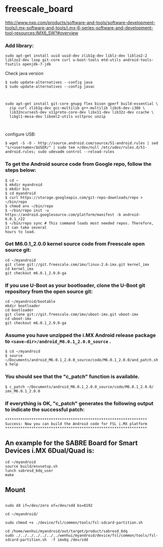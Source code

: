 # freescale_board


http://www.nxp.com/products/software-and-tools/software-development-tools/i.mx-software-and-tools/i.mx-6-series-software-and-development-tool-resources:IMX6_SW?#overview

### Add library: 

```
sudo apt-get install uuid uuid-dev zlib1g-dev liblz-dev liblzo2-2 liblzo2-dev lzop git-core curl u-boot-tools mtd-utils android-tools-fsutils openjdk-7-jdk

```

Check java version 

```
$ sudo update-alternatives --config java
$ sudo update-alternatives --config javac
```


```


sudo apt-get install git-core gnupg flex bison gperf build-essential \
  zip curl zlib1g-dev gcc-multilib g++-multilib libc6-dev-i386 \
  lib32ncurses5-dev x11proto-core-dev libx11-dev lib32z-dev ccache \
  libgl1-mesa-dev libxml2-utils xsltproc unzip
  
  

```


configure USB: 

`$ wget -S -O - http://source.android.com/source/51-android.rules | sed "s/<username>/$USER/" | sudo tee >/dev/null /etc/udev/rules.d/51-android.rules; sudo udevadm control --reload-rules`



### To get the Android source code from Google repo, follow the steps below:
```
$ cd ~
$ mkdir myandroid
$ mkdir bin
$ cd myandroid
$ curl https://storage.googleapis.com/git-repo-downloads/repo > ~/bin/repo
$ chmod a+x ~/bin/repo
$ ~/bin/repo init -u https://android.googlesource.com/platform/manifest -b android-6.0.1_r22
$ ~/bin/repo sync # This command loads most needed repos. Therefore, it can take several
hours to load.

```
### Get M6.0.1_2.0.0 kernel source code from Freescale open source git:
```
cd ~/myandroid
git clone git://git.freescale.com/imx/linux-2.6-imx.git kernel_imx
cd kernel_imx
git checkout m6.0.1_2.0.0-ga
```


### If you use U-Boot as your bootloader, clone the U-Boot git repository from the open source git:
```
cd ~/myandroid/bootable
mkdir bootloader
cd bootloader
git clone git://git.freescale.com/imx/uboot-imx.git uboot-imx
cd uboot-imx
git checkout m6.0.1_2.0.0-ga

```


### Assume you have unzipped the i.MX Android release package to `<save-dir>/android_M6.0.1_2.0.0_source` .
```
$ cd ~/myandroid
$ source ~/Documents/android_M6.0.1_2.0.0_source/code/M6.0.1_2.0.0/and_patch.sh
$ help
```
### You should see that the "c_patch" function is available.
```
$ c_patch ~/Documents/android_M6.0.1_2.0.0_source/code/M6.0.1_2.0.0/ imx_M6.0.1_2.0.0

```

### If everything is OK, "c_patch" generates the following output to indicate the successful patch:
```
*****************************************************************
Success: Now you can build the Android code for FSL i.MX platform
*****************************************************************
```

## An example for the SABRE Board for Smart Devices i.MX 6Dual/Quad is:
```
cd ~/myandroid
source build/envsetup.sh
lunch sabresd_6dq_user
make
```



## Mount 

```

sudo dd if=/dev/zero of=/dev/sdd bs=8192

cd ~/myandroid/

sudo chmod +x ./device/fsl/common/tools/fsl-sdcard-partition.sh

cd /home/wenhui/myandroid/out/target/product/sabresd_6dq
sudo ./../../../../../../wenhui/myandroid/device/fsl/common/tools/fsl-sdcard-partition.sh  -f imx6q /dev/sdd



```


